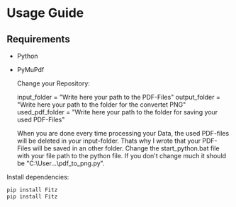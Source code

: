 # Usage Guide

## Requirements

- Python
- PyMuPdf

  Change your Repository:
  
  input_folder = "Write here your path to the PDF-Files"
  output_folder = "Write here your path to the folder for the convertet PNG"
  used_pdf_folder = "Write here your path to the folder for saving your used PDF-Files"

  When you are done every time processing your Data, the used PDF-files will be deleted in your input-folder. Thats why I wrote that your PDF-Files will be saved in an other folder.
  Change the start_python.bat file with your file path to the python file. If you don't change much it should be "C:\User\...\pdf_to_png.py".

  
Install dependencies:
  ```bash
  pip install Fitz
  pip install Fitz


